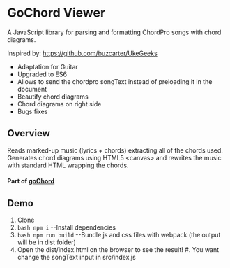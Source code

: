 # GoChord Viewer
A JavaScript library for parsing and formatting ChordPro songs with chord diagrams.

Inspired by: https://github.com/buzcarter/UkeGeeks

* Adaptation for Guitar
* Upgraded to ES6 
* Allows to send the chordpro songText instead of preloading it in the document
* Beautify chord diagrams
* Chord diagrams on right side
* Bugs fixes

## Overview
Reads marked-up music (lyrics + chords) extracting all of the chords used.
Generates chord diagrams using HTML5 &lt;canvas&gt; and rewrites the music with standard HTML wrapping the chords.

#### Part of [goChord](https://gochord.com/)

## Demo
1.  Clone
2.  ```bash npm i``` --Install dependencies
3.  ```bash npm run build``` --Bundle js and css files with webpack (the output will be in dist folder)
4.  Open the dist/index.html on the browser to see the result!
#.  You want change the songText input in src/index.js
